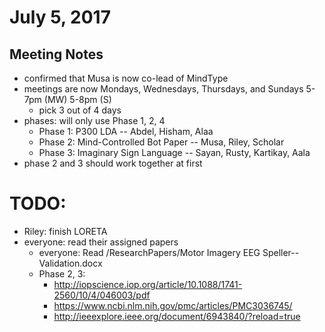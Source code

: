 # July 5, 2017

## Meeting Notes
- confirmed that Musa is now co-lead of MindType
- meetings are now Mondays, Wednesdays, Thursdays, and Sundays 5-7pm (MW) 5-8pm (S)
  - pick 3 out of 4 days
- phases: will only use Phase 1, 2, 4
  - Phase 1: P300 LDA -- Abdel, Hisham, Alaa
  - Phase 2: Mind-Controlled Bot Paper -- Musa, Riley, Scholar
  - Phase 3: Imaginary Sign Language -- Sayan, Rusty, Kartikay, Aala
- phase 2 and 3 should work together at first
# TODO:
- Riley: finish LORETA 
- everyone: read their assigned papers
  - everyone: Read /ResearchPapers/Motor Imagery EEG Speller--Validation.docx
  - Phase 2, 3:
    - http://iopscience.iop.org/article/10.1088/1741-2560/10/4/046003/pdf
    - https://www.ncbi.nlm.nih.gov/pmc/articles/PMC3036745/
    - http://ieeexplore.ieee.org/document/6943840/?reload=true
